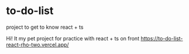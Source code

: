 # to-do-list

project to get to know react + ts

Hi! It my pet project for practice with react + ts on front
https://to-do-list-react-rho-two.vercel.app/
